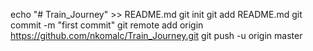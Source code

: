 echo "# Train_Journey" >> README.md
git init
git add README.md
git commit -m "first commit"
git remote add origin https://github.com/nkomalc/Train_Journey.git
git push -u origin master
